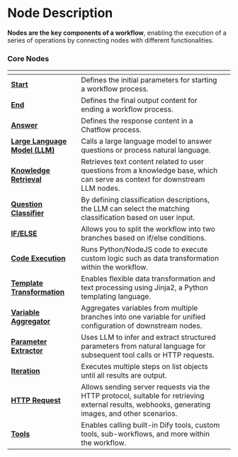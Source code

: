 # Node Description

**Nodes are the key components of a workflow**, enabling the execution of a series of operations by connecting nodes with different functionalities.

### Core Nodes

<table data-view="cards">
<thead>
<tr><th></th><th></th><th></th></tr>
</thead>
<tbody>
<tr>
<td><a href="start.md"><strong>Start</strong></a></td>
<td>Defines the initial parameters for starting a workflow process.</td>
<td></td>
</tr>
<tr>
<td><a href="end.md"><strong>End</strong></a></td>
<td>Defines the final output content for ending a workflow process.</td>
<td></td>
</tr>
<tr>
<td><a href="answer.md"><strong>Answer</strong></a></td>
<td>Defines the response content in a Chatflow process.</td>
<td></td>
</tr>
<tr>
<td><a href="llm.md"><strong>Large Language Model (LLM)</strong></a></td>
<td>Calls a large language model to answer questions or process natural language.</td>
<td></td>
</tr>
<tr>
<td><a href="knowledge_retrieval.md"><strong>Knowledge Retrieval</strong></a></td>
<td>Retrieves text content related to user questions from a knowledge base, which can serve as context for downstream LLM nodes.</td>
<td></td>
</tr>
<tr>
<td><a href="question_classifier.md"><strong>Question Classifier</strong></a></td>
<td>By defining classification descriptions, the LLM can select the matching classification based on user input.</td>
<td></td>
</tr>
<tr>
<td><a href="ifelse.md"><strong>IF/ELSE</strong></a></td>
<td>Allows you to split the workflow into two branches based on if/else conditions.</td>
<td></td>
</tr>
<tr>
<td><a href="code.md"><strong>Code Execution</strong></a></td>
<td>Runs Python/NodeJS code to execute custom logic such as data transformation within the workflow.</td>
<td></td>
</tr>
<tr>
<td><a href="template.md"><strong>Template Transformation</strong></a></td>
<td>Enables flexible data transformation and text processing using Jinja2, a Python templating language.</td>
<td></td>
</tr>
<tr>
<td><a href="variable_assigner.md"><strong>Variable Aggregator</strong></a></td>
<td>Aggregates variables from multiple branches into one variable for unified configuration of downstream nodes.</td>
<td></td>
</tr>
<tr>
<td><a href="parameter_extractor.md"><strong>Parameter Extractor</strong></a></td>
<td>Uses LLM to infer and extract structured parameters from natural language for subsequent tool calls or HTTP requests.</td>
<td></td>
</tr>
<tr>
<td><a href="iteration.md"><strong>Iteration</strong></a></td>
<td>Executes multiple steps on list objects until all results are output.</td>
<td></td>
</tr>
<tr>
<td><a href="http_request.md"><strong>HTTP Request</strong></a></td>
<td>Allows sending server requests via the HTTP protocol, suitable for retrieving external results, webhooks, generating images, and other scenarios.</td>
<td></td>
</tr>
<tr>
<td><a href="tools.md"><strong>Tools</strong></a></td>
<td>Enables calling built-in Dify tools, custom tools, sub-workflows, and more within the workflow.</td>
<td></td>
</tr>
</tbody>
</table>